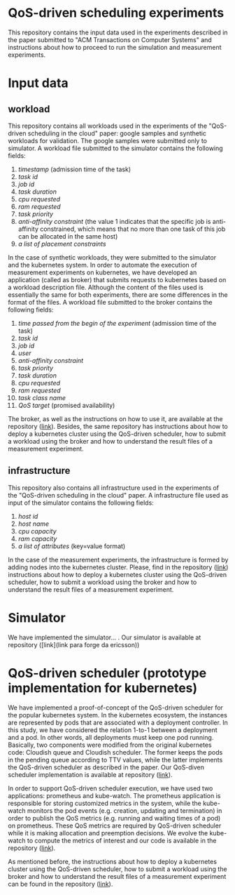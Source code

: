 # QoS-driven scheduling experiments

This repository contains the input data used in the experiments described in the paper submitted to "ACM Transactions on Computer Systems" and instructions about how to proceed to run the simulation and measurement experiments.

# Input data

## workload

This repository contains all workloads used in the experiments of the "QoS-driven scheduling in the cloud" paper: google samples and synthetic workloads for validation. The google samples were submitted only to simulator. A workload file submitted to the simulator contains the following fields: 
1. *timestamp* (admission time of the task)
2. *task id*
3. *job id*
4. *task duration*
5. *cpu requested*
6. *ram requested*
7. *task priority*
8. *anti-affinity constraint* (the value 1 indicates that the specific job is anti-affinity constrained, which means that no more than one task of this job can be allocated in the same host)
9. *a list of placement constraints*

In the case of synthetic workloads, they were submitted to the simulator and the kubernetes system. In order to automate the execution of measurement experiments on kubernetes, we have developed an application (called as broker) that submits requests to kubernetes based on a workload description file. Although the content of the files used is essentially the same for both experiments, there are some differences in the format of the files. A workload file submitted to the broker contains the following fields:
1. *time passed from the begin of the experiment* (admission time of the task)
2. *task id*
3. *job id*
4. *user*
5. *anti-affinity constraint*
6. *task priority*
7. *task duration*
8. *cpu requested*
9. *ram requested*
10. *task class name*
11. *QoS target* (promised availability)

The broker, as well as the instructions on how to use it, are available at the repository ([link](https://github.com/cloudish-ufcg/cloudish-kubernetes-experiment/tree/experiments-journal-paper)). Besides, the same repository has instructions about how to deploy a kubernetes cluster using the QoS-driven scheduler, how to submit a workload using the broker and how to understand the result files of a measurement experiment. 

## infrastructure

This repository also contains all infrastructure used in the experiments of the "QoS-driven scheduling in the cloud" paper. A infrastructure file used as input of the simulator contains the following fields: 
1. *host id*
2. *host name*
3. *cpu capacity*
4. *ram capacity*
5. *a list of attributes* (key=value format)

In the case of the measurement experiments, the infrastructure is formed by adding nodes into the kubernetes cluster. Please, find in the repository ([link](https://github.com/cloudish-ufcg/cloudish-kubernetes-experiment/tree/experiments-journal-paper)) instructions about how to deploy a kubernetes cluster using the QoS-driven scheduler, how to submit a workload using the broker and how to understand the result files of a measurement experiment.

# Simulator 

We have implemented the simulator... . Our simulator is available at repository ([link](link para forge da ericsson))

# QoS-driven scheduler (prototype implementation for kubernetes)

We have implemented a proof-of-concept of the QoS-driven scheduler for the popular kubernetes system. In the kubernetes ecosystem, the instances are represented by pods that are associated with a deployment controller. In this study, we have considered the relation 1-to-1 between a deployment and a pod. In other words, all deployments must keep one pod running. Basically, two components were modified from the original kubernetes code: Cloudish queue and Cloudish scheduler. The former keeps the pods in the pending queue according to TTV values, while the latter implements the QoS-driven scheduler as described in the paper. Our QoS-diven scheduler implementation is available at repository ([link](https://github.com/cloudish-ufcg/cloudish-kubernetes/tree/experiments-journal-paper)).

In order to support QoS-driven scheduler execution, we have used two applications: prometheus and kube-watch. The prometheus application is responsible for storing customized metrics in the system, while the kube-watch monitors the pod events (e.g. creation, updating and termination) in order to publish the QoS metrics (e.g. running and waiting times of a pod) on prometheus. These QoS metrics are required by QoS-driven scheduler while it is making allocation and preemption decisions. We evolve the kube-watch to compute the metrics of interest and our code is available in the repository ([link](https://github.com/cloudish-ufcg/cloudish-kube-watch/tree/experiments-journal-paper)).   

As mentioned before, the instructions about how to deploy a kubernetes cluster using the QoS-driven scheduler, how to submit a workload using the broker and how to understand the result files of a measurement experiment can be found in the repository ([link](https://github.com/cloudish-ufcg/cloudish-kubernetes-experiment/tree/experiments-journal-paper)).
